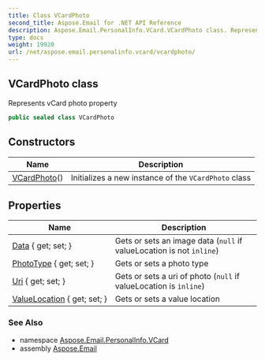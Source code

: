 ```yaml
---
title: Class VCardPhoto
second_title: Aspose.Email for .NET API Reference
description: Aspose.Email.PersonalInfo.VCard.VCardPhoto class. Represents vCard photo property
type: docs
weight: 19920
url: /net/aspose.email.personalinfo.vcard/vcardphoto/
---
```

## VCardPhoto class

Represents vCard photo property

```csharp
public sealed class VCardPhoto
```

## Constructors

| Name | Description |
| --- | --- |
| [VCardPhoto](vcardphoto/)() | Initializes a new instance of the `VCardPhoto` class |

## Properties

| Name | Description |
| --- | --- |
| [Data](../../aspose.email.personalinfo.vcard/vcardphoto/data/) { get; set; } | Gets or sets an image data (`null` if valueLocation is not `inline`) |
| [PhotoType](../../aspose.email.personalinfo.vcard/vcardphoto/phototype/) { get; set; } | Gets or sets a photo type |
| [Uri](../../aspose.email.personalinfo.vcard/vcardphoto/uri/) { get; set; } | Gets or sets a uri of photo (`null` if valueLocation is `inline`) |
| [ValueLocation](../../aspose.email.personalinfo.vcard/vcardphoto/valuelocation/) { get; set; } | Gets or sets a value location |

### See Also

* namespace [Aspose.Email.PersonalInfo.VCard](../../aspose.email.personalinfo.vcard/)
* assembly [Aspose.Email](../../)


